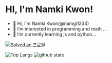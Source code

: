 # HI, I'm Namki Kwon!

- 👋 Hi, I’m Namki Kwon(@namgi1234)
- 👀 I’m interested in programming and math ...
- 🌱 I’m currently learning js and python...

[![Solved.ac 프로필](http://mazassumnida.wtf/api/generate_badge?boj=knk5684)](https://solved.ac/knk5684)

![Top Langs](https://github-readme-stats.vercel.app/api/top-langs/?username=namgi1234&layout=compact) ![github state](https://github-readme-stats.vercel.app/api?username=namgi1234&show)
